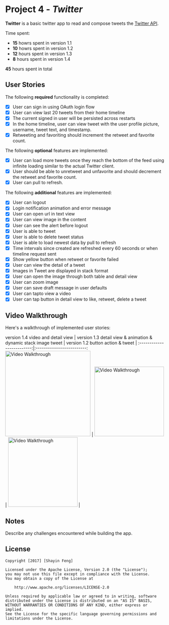 # Project 4 - *Twitter*

**Twitter** is a basic twitter app to read and compose tweets the [Twitter API](https://apps.twitter.com/).

Time spent: 

- **15** howrs spent in version 1.1
- **10** howrs spent in version 1.2
- **12** hours spent in version 1.3
- **8** hours spent in version 1.4

**45** hours spent in total

## User Stories

The following **required** functionality is completed:

- [x] User can sign in using OAuth login flow
- [x] User can view last 20 tweets from their home timeline
- [x] The current signed in user will be persisted across restarts
- [x] In the home timeline, user can view tweet with the user profile picture, username, tweet text, and timestamp.
- [x] Retweeting and favoriting should increment the retweet and favorite count.

The following **optional** features are implemented:

- [x] User can load more tweets once they reach the bottom of the feed using infinite loading similar to the actual Twitter client.
- [x] User should be able to unretweet and unfavorite and should decrement the retweet and favorite count.
- [x] User can pull to refresh.

The following **additional** features are implemented:

- [x] User can logout
- [x] Login notification animation and error message
- [x] User can open url in text view
- [x] User can view image in the content
- [x] User can see the alert before logout
- [x] User is able to tweet
- [x] User is able to delete tweet status
- [x] User is able to load newest data by pull to refresh
- [x] Time intervals since created are refreshed every 60 seconds or when timeline request sent
- [x] Show yellow button when retweet or favorite failed
- [x] User can view the detail of a tweet
- [x] Images in Tweet are displayed in stack format
- [x] User can open the image through both table and detail view
- [x] User can zoom image
- [x] User can save draft message in user defaults 
- [x] User can tapto view a video
- [x] User can tap button in detail view to like, retweet, delete a tweet

## Video Walkthrough 

Here's a walkthrough of implemented user stories:

 version 1.4 video and detail view | version 1.3 detail view & animation & dynamic stack image tweet | version 1.2 button action & tweet |
:-------------------------:|:-------------------------:
 <img src='https://github.com/sine27/Twitter/blob/master/demo/version1_4.gif' width='270' alt='Video Walkthrough' /> | <img src='https://github.com/sine27/Twitter/blob/master/demo/version1_3.gif' width='220' alt='Video Walkthrough' /> | <img src='https://github.com/sine27/Twitter/blob/master/demo/version1_2.gif' width='220' alt='Video Walkthrough' /> |

## Notes

Describe any challenges encountered while building the app.

## License

    Copyright [2017] [Shayin Feng]

    Licensed under the Apache License, Version 2.0 (the "License");
    you may not use this file except in compliance with the License.
    You may obtain a copy of the License at

        http://www.apache.org/licenses/LICENSE-2.0

    Unless required by applicable law or agreed to in writing, software
    distributed under the License is distributed on an "AS IS" BASIS,
    WITHOUT WARRANTIES OR CONDITIONS OF ANY KIND, either express or implied.
    See the License for the specific language governing permissions and
    limitations under the License.
